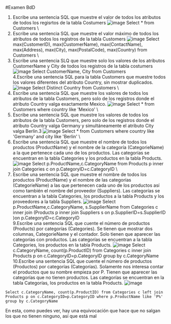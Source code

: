 #Examen BdD

1. Escribe una sentencia SQL que muestre el valor de todos los atributos de todos los regisrtos de la tabla Costumers
![image](https://github.com/Marcgb2003/ExamenBdD/assets/122601138/bd34dc15-bd99-4620-97a1-914697a8ee80)
Select * from Customers
\
2. Escribe una sentencia SQL que muestre el valor máximo de todos los atributos de todos los registros de la tabla Customers
![image](https://github.com/Marcgb2003/ExamenBdD/assets/122601138/e482c66a-8000-4813-b5e6-e7e0749ae6fb)
Select max(CustomerID), max(CustomerName), max(ContactName), max(Address), max(City), max(PostalCode), max(Country) from Customers
\
3. Escribe una sentencia SLQ que muestre solo los valores de los atributos CustomerName y City de todos los registros de la tabla costumers
![image](https://github.com/Marcgb2003/ExamenBdD/assets/122601138/64ac0d68-1124-4da7-afd7-26c00cb02027)
Select CustomerName, City from Customers
\
4.Escribe una sentencia SQL para la tabla Customers que muestre todos los valores diferentes del atributo Country, sin mostrar duplicados.
![image](https://github.com/Marcgb2003/ExamenBdD/assets/122601138/bc9dbf9a-eeed-4f64-8d55-3e502108151b)
Select Distinct Country from Customers
\
5. Escribe una sentencia SQL que muestre los valores de todos los atributos de la tabla Customers, pero solo de los registros donde el atributo Country valga exactamente Mexico.
![image](https://github.com/Marcgb2003/ExamenBdD/assets/122601138/0fe65496-a97b-437a-99bb-c301baf6d7d7)
Select * from Customers where country like 'Mexico'
\
6. Escribe una sentencia SQL que muestre los valores de todos los atributos de la tabla Customers, pero solo de los registros donde el atributo Country valga Germany y simultáneamente el atributo City valga Berlin.3
![image](https://github.com/Marcgb2003/ExamenBdD/assets/122601138/4c3e79f5-8010-4d20-a868-43708811ee31)
Select * from Customers where country like 'Germany' and city like 'Berlin'
\
7. Escribe una sentencia SQL que muestre el nombre de todos los productos (ProductName) y el nombre de la categoría (CategorieName) a la que pertenece cada uno de los productos. Las categorías se encuentran en la tabla Categories y los productos en la tabla Products.
![image](https://github.com/Marcgb2003/ExamenBdD/assets/122601138/7601b65e-0b0a-40fc-afee-d36e0df7b237)
Select p.ProductName,c.CategoryName from Products p inner join Categories c on p.CategoryID=c.CategoryID
\
8. Escribe una sentencia SQL que muestre el nombre de todos los productos (ProductName) y el nombre de las categorías (CategorieName) a las que pertenecen cada uno de los productos así como también el nombre del proveedor (Suppliers). Las categorías se encuentran a la tabla Categories, los productos a la tabla Products y los proveedores a la tabla Suppliers.
![image](https://github.com/Marcgb2003/ExamenBdD/assets/122601138/c1b5129c-e7e0-4626-8852-a605a5fef300)
Select p.ProductName,c.CategoryName, s.SupplierName from Categories c inner join (Products p inner join Suppliers s on p.SupplierID=s.SupplierID )on p.CategoryID=c.CategoryID
\
9.Escribe una sentencia SQL que cuente el número de productos (Products) por categorías (Categories). Se tienen que mostrar dos columnas, CategorieName y el contador. Solo tienen que aparecer las categorías con productos. Las categorías se encuentran a la tabla Categories, los productos en la tabla Products.
![image](https://github.com/Marcgb2003/ExamenBdD/assets/122601138/8738cccc-ceea-4cf7-bb98-69557aa69ef0)
Select c.CategoryName, count(p.ProductID) from Categories c inner join Products p on c.CategoryID=p.CategoryID group by c.CategoryName
\
10.Escribe una sentencia SQL que cuente el número de productos (Productos) por categorías (Categorías). Solamente nos interesa contar el productos que su nombre empieza por P. Tienen que aparecer las categorías que no tienen productos. Las categorías se encuentran en la tabla Categorías, los productos en la tabla Products.
![image](https://github.com/Marcgb2003/ExamenBdD/assets/122601138/b27f7f62-2a86-450a-be16-168f808e504b)
~~~
Select c.CategoryName, count(p.ProductID) from Categories c left join Products p on c.CategoryID=p.CategoryID where p.ProductName like 'P%' group by c.CategoryName
~~~
En esta, como puedes ver, hay una equivocación que hace que no salgan los que no tienen ninguno, así que está mal
